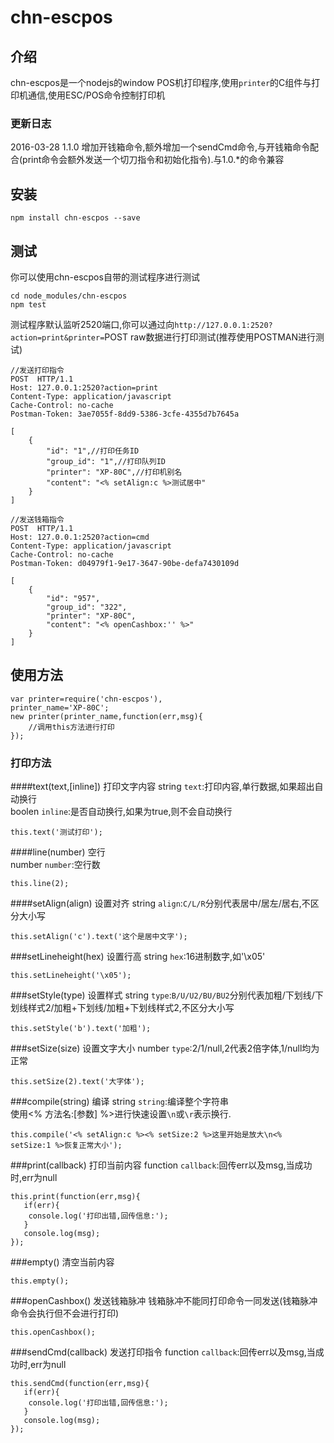 chn-escpos
=

## 介绍

chn-escpos是一个nodejs的window POS机打印程序,使用`printer`的C组件与打印机通信,使用ESC/POS命令控制打印机

### 更新日志
2016-03-28 1.1.0 增加开钱箱命令,额外增加一个sendCmd命令,与开钱箱命令配合(print命令会额外发送一个切刀指令和初始化指令).与1.0.*的命令兼容

## 安装

```
npm install chn-escpos --save
```

## 测试
你可以使用chn-escpos自带的测试程序进行测试
```
cd node_modules/chn-escpos
npm test
```
测试程序默认监听2520端口,你可以通过向`http://127.0.0.1:2520?action=print&printer=`POST raw数据进行打印测试(推荐使用POSTMAN进行测试)
```
//发送打印指令
POST  HTTP/1.1
Host: 127.0.0.1:2520?action=print
Content-Type: application/javascript
Cache-Control: no-cache
Postman-Token: 3ae7055f-8dd9-5386-3cfe-4355d7b7645a

[
    {
        "id": "1",//打印任务ID
        "group_id": "1",//打印队列ID
        "printer": "XP-80C",//打印机别名
        "content": "<% setAlign:c %>测试居中"
    }
]

//发送钱箱指令
POST  HTTP/1.1
Host: 127.0.0.1:2520?action=cmd
Content-Type: application/javascript
Cache-Control: no-cache
Postman-Token: d04979f1-9e17-3647-90be-defa7430109d

[
    {
        "id": "957",
        "group_id": "322",
        "printer": "XP-80C",
        "content": "<% openCashbox:'' %>"
    }
]
```
## 使用方法
```
var printer=require('chn-escpos'),
printer_name='XP-80C';
new printer(printer_name,function(err,msg){
    //调用this方法进行打印
});
```
### 打印方法
####text(text,[inline]) 打印文字内容
string `text`:打印内容,单行数据,如果超出自动换行  
boolen `inline`:是否自动换行,如果为true,则不会自动换行
```
this.text('测试打印');
```

####line(number) 空行  
number `number`:空行数  
```
this.line(2);
```

####setAlign(align) 设置对齐
string `align`:`C/L/R`分别代表居中/居左/居右,不区分大小写  
```
this.setAlign('c').text('这个是居中文字');
```

###setLineheight(hex) 设置行高
string `hex`:16进制数字,如'\x05'  
```
this.setLineheight('\x05');
```

###setStyle(type) 设置样式
string `type`:`B/U/U2/BU/BU2`分别代表加粗/下划线/下划线样式2/加粗+下划线/加粗+下划线样式2,不区分大小写  
```
this.setStyle('b').text('加粗');
```

###setSize(size) 设置文字大小
number `type`:2/1/null,2代表2倍字体,1/null均为正常
```
this.setSize(2).text('大字体');
```

###compile(string) 编译
string `string`:编译整个字符串  
使用<% 方法名:[参数] %>进行快速设置`\n`或`\r`表示换行.
```
this.compile('<% setAlign:c %><% setSize:2 %>这里开始是放大\n<% setSize:1 %>恢复正常大小');
```

###print(callback) 打印当前内容
function `callback`:回传err以及msg,当成功时,err为null  
```
this.print(function(err,msg){
   if(err){
    console.log('打印出错,回传信息:');
   }
   console.log(msg);
});
```
###empty() 清空当前内容
```
this.empty();
```

###openCashbox() 发送钱箱脉冲
钱箱脉冲不能同打印命令一同发送(钱箱脉冲命令会执行但不会进行打印)  
```
this.openCashbox();
```

###sendCmd(callback) 发送打印指令
function `callback`:回传err以及msg,当成功时,err为null  
```
this.sendCmd(function(err,msg){
   if(err){
    console.log('打印出错,回传信息:');
   }
   console.log(msg);
});
```